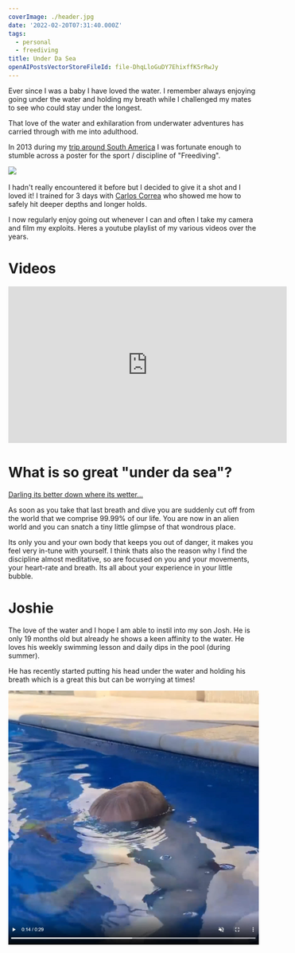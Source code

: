 ```yaml
---
coverImage: ./header.jpg
date: '2022-02-20T07:31:40.000Z'
tags:
  - personal
  - freediving
title: Under Da Sea
openAIPostsVectorStoreFileId: file-DhqLloGuDY7EhixffK5rRwJy
---
```


Ever since I was a baby I have loved the water. I remember always enjoying going under the water and holding my breath while I challenged my mates to see who could stay under the longest.

<!-- more -->

That love of the water and exhilaration from underwater adventures has carried through with me into adulthood.

In 2013 during my [trip around South America](https://mikecann.co.uk/posts/the-trip-2013-tyrona-to-bucaramanga) I was fortunate enough to stumble across a poster for the sport / discipline of "Freediving".

[![](https://mikecann.co.uk/wp-content/uploads/2013/09/photo-222.jpg)](https://mikecann.co.uk/wp-content/uploads/2013/09/photo-222.jpg)

I hadn't really encountered it before but I decided to give it a shot and I loved it! I trained for 3 days with [Carlos Correa](https://www.instagram.com/clubdelphinus/?hl=en) who showed me how to safely hit deeper depths and longer holds.

I now regularly enjoy going out whenever I can and often I take my camera and film my exploits. Heres a youtube playlist of my various videos over the years.

# Videos

<iframe width="560" height="315" src="https://www.youtube.com/embed/videoseries?list=PLdFGn0KeUCYer1aL7cEzpcDIg51vycrio" title="YouTube video player" frameborder="0" allow="accelerometer; autoplay; clipboard-write; encrypted-media; gyroscope; picture-in-picture" allowfullscreen></iframe>

# What is so great "under da sea"?

[Darling its better down where its wetter...](https://www.youtube.com/watch?v=GC_mV1IpjWA)

As soon as you take that last breath and dive you are suddenly cut off from the world that we comprise 99.99% of our life. You are now in an alien world and you can snatch a tiny little glimpse of that wondrous place.

Its only you and your own body that keeps you out of danger, it makes you feel very in-tune with yourself. I think thats also the reason why I find the discipline almost meditative, so are focused on you and your movements, your heart-rate and breath. Its all about your experience in your little bubble.

# Joshie

The love of the water and I hope I am able to instil into my son Josh. He is only 19 months old but already he shows a keen affinity to the water. He loves his weekly swimming lesson and daily dips in the pool (during summer).

He has recently started putting his head under the water and holding his breath which is a great this but can be worrying at times!

[![](./joshie.jpg)](https://www.instagram.com/p/CZBlK45DVZy/)
